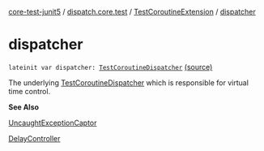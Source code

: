 [core-test-junit5](../../index.md) / [dispatch.core.test](../index.md) / [TestCoroutineExtension](index.md) / [dispatcher](./dispatcher.md)

# dispatcher

`lateinit var dispatcher: `[`TestCoroutineDispatcher`](https://kotlin.github.io/kotlinx.coroutines/kotlinx-coroutines-test/kotlinx.coroutines.test/-test-coroutine-dispatcher/index.html) [(source)](https://github.com/RBusarow/Dispatch/tree/master/core-test-junit5/src/main/java/dispatch/core/test/CoroutineTest.kt#L115)

The underlying [TestCoroutineDispatcher](https://kotlin.github.io/kotlinx.coroutines/kotlinx-coroutines-test/kotlinx.coroutines.test/-test-coroutine-dispatcher/index.html) which is responsible for virtual time control.

**See Also**

[UncaughtExceptionCaptor](https://kotlin.github.io/kotlinx.coroutines/kotlinx-coroutines-test/kotlinx.coroutines.test/-uncaught-exception-captor/index.html)

[DelayController](https://kotlin.github.io/kotlinx.coroutines/kotlinx-coroutines-test/kotlinx.coroutines.test/-delay-controller/index.html)


